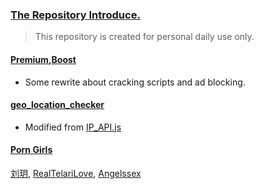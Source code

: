 ### [The Repository Introduce.](https://github.com/510004015/Quantumult_X)
> This repository is created for personal daily use only.
#### [Premium](https://github.com/510004015/Quantumult_X/tree/Remote/Premium),[Boost](https://github.com/510004015/Quantumult_X/raw/Remote/Boost.conf)
* Some rewrite about cracking scripts and ad blocking.
#### [geo_location_checker](https://github.com/510004015/Quantumult_X/raw/Remote/IP_API.js)
* Modified from [IP_API.js](https://raw.githubusercontent.com/KOP-XIAO/QuantumultX/master/Scripts/IP_API.js)
#### [Porn Girls](91porn.com)
[刘玥](https://cn.pornhub.com/pornstar/june-liu), [RealTelariLove](https://cn.pornhub.com/model/realtelarilove), [Angelssex](https://cn.pornhub.com/model/angelssex)
